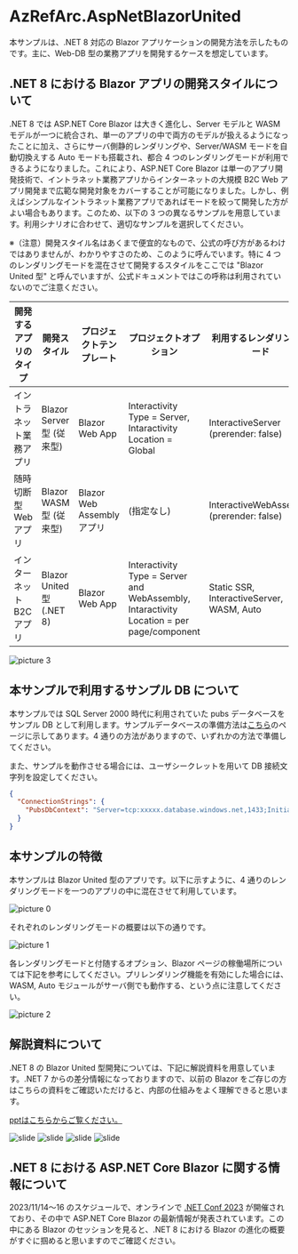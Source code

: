 # AzRefArc.AspNetBlazorUnited

本サンプルは、.NET 8 対応の Blazor アプリケーションの開発方法を示したものです。主に、Web-DB 型の業務アプリを開発するケースを想定しています。

## .NET 8 における Blazor アプリの開発スタイルについて

.NET 8 では ASP.NET Core Blazor は大きく進化し、Server モデルと WASM モデルが一つに統合され、単一のアプリの中で両方のモデルが扱えるようになったことに加え、さらにサーバ側静的レンダリングや、Server/WASM モードを自動切換えする Auto モードも搭載され、都合 4 つのレンダリングモードが利用できるようになりました。これにより、ASP.NET Core Blazor は単一のアプリ開発技術で、イントラネット業務アプリからインターネットの大規模 B2C Web アプリ開発まで広範な開発対象をカバーすることが可能になりました。しかし、例えばシンプルなイントラネット業務アプリであればモードを絞って開発した方がよい場合もあります。このため、以下の 3 つの異なるサンプルを用意しています。利用シナリオに合わせて、適切なサンプルを選択してください。

※（注意）開発スタイル名はあくまで便宜的なもので、公式の呼び方があるわけではありませんが、わかりやすさのため、このように呼んでいます。特に 4 つのレンダリングモードを混在させて開発するスタイルをここでは "Blazor United 型" と呼んでいますが、公式ドキュメントではこの呼称は利用されていないのでご注意ください。

| 開発するアプリのタイプ | 開発スタイル | プロジェクトテンプレート | プロジェクトオプション | 利用するレンダリングモード | サンプルの置き場所 |
| --- | --- | --- | --- | --- | --- |
| イントラネット業務アプリ | Blazor Server 型 (従来型) | Blazor Web App | Interactivity Type = Server, Intaractivity Location = Global | InteractiveServer (prerender: false) | [Link](https://github.com/nakamacchi/AzRefArc.AspNetBlazorServer) [Web](https://azrefarc-aspnetblazorserver.azurewebsites.net/) |
| 随時切断型 Web アプリ | Blazor WASM 型 (従来型) | Blazor Web Assembly アプリ | (指定なし) | InteractiveWebAssembly (prerender: false) | [Link](https://github.com/nakamacchi/AzRefArc.AspNetBlazorWasm) [Web](https://azrefarc-aspnetblazorwasm.azurewebsites.net/) |
| インターネット B2C アプリ | Blazor United 型 (.NET 8) | Blazor Web App | Interactivity Type = Server and WebAssembly, Intaractivity Location = per page/component | Static SSR, InteractiveServer, WASM, Auto | [Link](https://github.com/nakamacchi/AzRefArc.AspNetBlazorUnited) [Web](https://azrefarc-aspnetblazorunited.azurewebsites.net/) |

![picture 3](images/629cf27c3a3982940206a73ab867d1bfaadd5f9681100015847dfe8459d03fe4.png)  

## 本サンプルで利用するサンプル DB について

本サンプルでは SQL Server 2000 時代に利用されていた pubs データベースをサンプル DB として利用します。サンプルデータベースの準備方法は[こちら](https://github.com/nakamacchi/AzRefArc.SqlDb)のページに示してあります。4 通りの方法がありますので、いずれかの方法で準備してください。

また、サンプルを動作させる場合には、ユーザシークレットを用いて DB 接続文字列を設定してください。

```usersecrets.json
{
  "ConnectionStrings": {
    "PubsDbContext": "Server=tcp:xxxxx.database.windows.net,1433;Initial Catalog=pubs;Persist Security Info=False;User ID=xxxxx;Password=xxxxx;MultipleActiveResultSets=False;Encrypt=True;TrustServerCertificate=False;Connection Timeout=30;"
  }
}
```

## 本サンプルの特徴

本サンプルは Blazor United 型のアプリです。以下に示すように、4 通りのレンダリングモードを一つのアプリの中に混在させて利用しています。

![picture 0](images/61c634da024feebbb13c1ae95be44286f6c15196691cd7554349d101a464cf6f.png)  

それぞれのレンダリングモードの概要は以下の通りです。

![picture 1](images/272dc3f0be4d58201b6d6bb3451aa0f01201a7daa72dc8d63979819842c1c3a6.png)  

各レンダリングモードと付随するオプション、Blazor ページの稼働場所については下記を参考にしてください。プリレンダリング機能を有効にした場合には、WASM, Auto モジュールがサーバ側でも動作する、という点に注意してください。

![picture 2](images/2089164963b516d88dc29379f02fa952567c9314ceb523ad20c539c487b8380b.png)  

## 解説資料について

.NET 8 の Blazor United 型開発については、下記に解説資料を用意しています。.NET 7 からの差分情報になっておりますので、以前の Blazor をご存じの方はこちらの資料をご確認いただけると、内部の仕組みをよく理解できると思います。

[pptはこちらからご覧ください。](https://livesend.microsoft.com/i/KiIa1FQzy1DUXI8U0n7t8Mk08Fb9jKY3D9OXIRgzmtw6G7iQYzLWpOMJ73X83AsFe8xQ9m___p6KsoaTXzCvWmUKhaaBLjx7tbCEaYkaErl2eu3UYSU5cPepZ3Sn6lg9TJ)

![slide](images/スライド2.PNG)
![slide](images/スライド8.PNG)
![slide](images/スライド18.PNG)
![slide](images/スライド28.PNG)

## .NET 8 における ASP.NET Core Blazor に関する情報について

2023/11/14～16 のスケジュールで、オンラインで [.NET Conf 2023](https://www.dotnetconf.net/) が開催されており、その中で ASP.NET Core Blazor の最新情報が発表されています。この中にある Blazor のセッションを見ると、.NET 8 における Blazor の進化の概要がすぐに掴めると思いますのでご確認ください。
